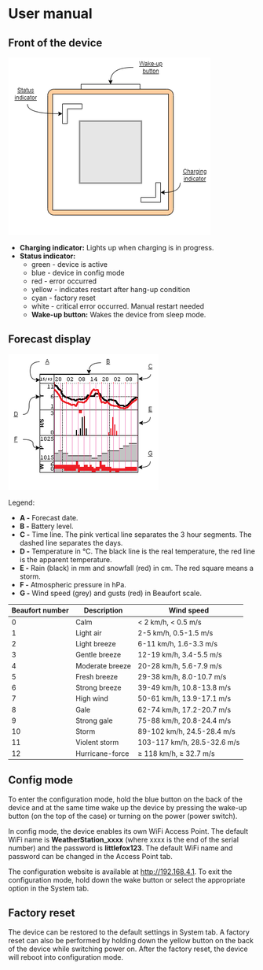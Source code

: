 # User manual

## Front of the device

![front view of device](img/front.png)

*   **Charging indicator:** Lights up when charging is in progress.
*   **Status indicator:**
    *   green - device is active
    *   blue - device in config mode
    *   red - error occurred
    *   yellow - indicates restart after hang-up condition
    *   cyan - factory reset
    *   white - critical error occurred. Manual restart needed
    *   **Wake-up button:** Wakes the device from sleep mode.

## Forecast display

![example forecast display](img/fcast.png)

Legend:

*   **A -** Forecast date.
*   **B -** Battery level.
*   **C -** Time line. The pink vertical line separates the 3 hour segments. The dashed line separates the days.
*   **D -** Temperature in °C. The black line is the real temperature, the red line is the apparent temperature.
*   **E -** Rain (black) in mm and snowfall (red) in cm. The red square means a storm.
*   **F -** Atmospheric pressure in hPa.
*   **G -** Wind speed (grey) and gusts (red) in Beaufort scale.


| Beaufort number | Description | Wind speed |
|--|--|--|
| 0 | Calm | < 2 km/h, < 0.5 m/s |
| 1 | Light air | 2-5 km/h, 0.5-1.5 m/s |
| 2 | Light breeze | 6-11 km/h, 1.6-3.3 m/s |
| 3 | Gentle breeze | 12-19 km/h, 3.4-5.5 m/s |
| 4 | Moderate breeze | 20-28 km/h, 5.6-7.9 m/s |
| 5 | Fresh breeze | 29-38 km/h, 8.0-10.7 m/s |
| 6 | Strong breeze | 39-49 km/h, 10.8-13.8 m/s  |
| 7 | High wind | 50-61 km/h, 13.9-17.1 m/s |
| 8 | Gale | 62-74 km/h, 17.2-20.7 m/s |
| 9 | Strong gale | 75-88 km/h, 20.8-24.4 m/s |
| 10 | Storm | 89-102 km/h, 24.5-28.4 m/s |
| 11  | Violent storm | 103-117 km/h, 28.5-32.6 m/s |
| 12 | Hurricane-force | ≥ 118 km/h, ≥ 32.7 m/s |

## Config mode

To enter the configuration mode, hold the blue button on the back of the device and at the same time wake up the device by pressing the wake-up button (on the top of the case) or turning on the power (power switch).

In config mode, the device enables its own WiFi Access Point. The default WiFi name is **WeatherStation\_xxxx** (where xxxx is the end of the serial number) and the password is **littlefox123**. The default WiFi name and password can be changed in the Access Point tab.

The configuration website is available at http://192.168.4.1. To exit the configuration mode, hold down the wake button or select the appropriate option in the System tab.

## Factory reset

The device can be restored to the default settings in System tab. A factory reset can also be performed by holding down the yellow button on the back of the device while switching power on. After the factory reset, the device will reboot into configuration mode.